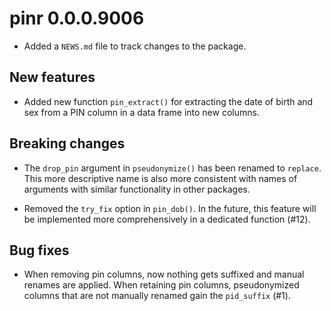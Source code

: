 # pinr 0.0.0.9006

* Added a `NEWS.md` file to track changes to the package.

## New features

* Added new function `pin_extract()` for extracting the date of birth and
sex from a PIN column in a data frame into new columns.

## Breaking changes

* The `drop_pin` argument in `pseudonymize()` has been renamed to `replace`.
This more descriptive name is also more consistent with names of arguments with
similar functionality in other packages.

* Removed the `try_fix` option in `pin_dob()`. In the future, this
feature will be implemented more comprehensively in a dedicated function (#12).

## Bug fixes

* When removing pin columns, now nothing gets suffixed and manual renames are
applied. When retaining pin columns, pseudonymized columns that are not manually
renamed gain the  `pid_suffix` (#1).
